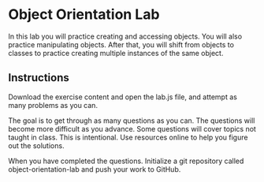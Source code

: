 # Object Orientation Lab
In this lab you will practice creating and accessing objects. You will also practice manipulating objects. After that, you will shift from objects to classes to practice creating multiple instances of the same object.

## Instructions
Download the exercise content and open the lab.js file, and attempt as many problems as you can.

The goal is to get through as many questions as you can. The questions will become more difficult as you advance. Some questions will cover topics not taught in class. This is intentional. Use resources online to help you figure out the solutions.

When you have completed the questions. Initialize a git repository called object-orientation-lab and push your work to GitHub.
